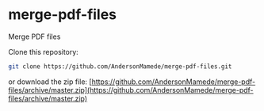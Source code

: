 # merge-pdf-files
Merge PDF files

Clone this repository:

```sh
git clone https://github.com/AndersonMamede/merge-pdf-files.git
```

or download the zip file:
[https://github.com/AndersonMamede/merge-pdf-files/archive/master.zip](https://github.com/AndersonMamede/merge-pdf-files/archive/master.zip)
